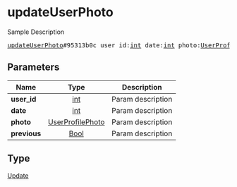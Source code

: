 # updateUserPhoto

Sample Description

<pre>
<a href="../constructor/updateUserPhoto.md">updateUserPhoto</a>#95313b0c user_id:<a href="../type/int.md">int</a> date:<a href="../type/int.md">int</a> photo:<a href="../type/UserProfilePhoto.md">UserProfilePhoto</a> previous:<a href="../type/Bool.md">Bool</a> = <a href="../type/Update.md">Update</a>;
</pre>

## Parameters

| Name | Type | Description |
|------|:----:|-------------|
| **user_id** | [int](../type/int.md) | Param description |
| **date** | [int](../type/int.md) | Param description |
| **photo** | [UserProfilePhoto](../type/UserProfilePhoto.md) | Param description |
| **previous** | [Bool](../type/Bool.md) | Param description |

## Type

[Update](../type/Update.md)
